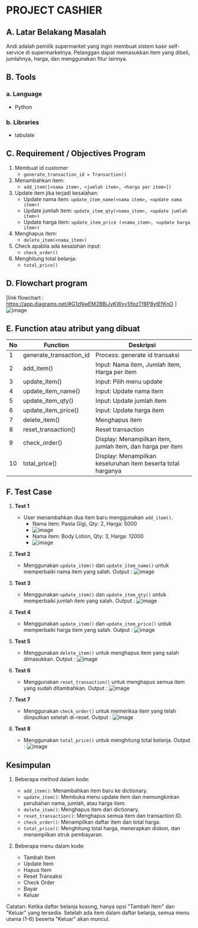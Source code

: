 # PROJECT CASHIER

## A. Latar Belakang Masalah
Andi adalah pemilik supermarket yang ingin membuat sistem kasir self-service di supermarketnya. Pelanggan dapat memasukkan item yang dibeli, jumlahnya, harga, dan menggunakan fitur lainnya.

## B. Tools
### a. Language
- Python
### b. Libraries
- tabulate

## C. Requirement / Objectives Program
1. Membuat id customer
   - `generate_transaction_id = Transaction()`
2. Menambahkan item:
   - `add_item([<nama item>, <jumlah item>, <harga per item>])`
3. Update item jika terjadi kesalahan:
   - Update nama item: `update_item_name(<nama item>, <update nama item>)`
   - Update jumlah item: `update_item_qty(<nama_item>, <update jumlah item>)`
   - Update harga item: `update_item_price (<nama_item>, <update harga item>)`
4. Menghapus item:
   - `delete_item(<nama_item>)`
5. Check apabila ada kesalahan input:
   - `check_order()`
6. Menghitung total belanja:
   - `total_price()`

## D. Flowchart program
[link flowchart : https://app.diagrams.net/#G1zNwEM2BBjJyKWyv1jfpzTf8P8ytEfKnO ]
![image](https://github.com/robiardian/Python_Project_Pacmann-Super_Cashier/assets/75802585/e93cb430-78a5-420d-8735-4abeed08bd95)


## E. Function atau atribut yang dibuat

| No  | Function             | Deskripsi                             |
| --- | -------------------- | ------------------------------------- |
| 1   | generate_transaction_id | Process: generate id transaksi    |
| 2   | add_item()           | Input: Nama item, Jumlah item, Harga per item |
| 3   | update_item()        | Input: Pilih menu update             |
| 4   | update_item_name()   | Input: Update nama item              |
| 5   | update_item_qty()    | Input: Update jumlah item            |
| 6   | update_item_price()  | Input: Update harga item             |
| 7   | delete_item()        | Menghapus item                        |
| 8   | reset_transaction()  | Reset transaction                    |
| 9   | check_order()        | Display: Menampilkan item, jumlah item, dan harga per item |
| 10  | total_price()        | Display: Menampilkan keseluruhan item beserta total harganya |


## F. Test Case

1. **Test 1**
   - User menambahkan dua item baru menggunakan `add_item()`.
     - Nama item: Pasta Gigi, Qty: 2, Harga: 5000
     - ![image](https://github.com/robiardian/Python_Project_Pacmann-Super_Cashier/assets/75802585/67ce5b60-7cae-4773-acf2-4dcb8da5fb38)
     - Nama item: Body Lotion, Qty: 3, Harga: 12000
     - ![image](https://github.com/robiardian/Python_Project_Pacmann-Super_Cashier/assets/75802585/d697c3ec-a9b7-42e5-bfa9-4237fa612392)

    

2. **Test 2**
   - Menggunakan `update_item()` dan `update_item_name()` untuk memperbaiki nama item yang salah.
   Output :
   ![image](https://github.com/robiardian/Python_Project_Pacmann-Super_Cashier/assets/75802585/7da16a34-f19a-4fb0-8973-6797a69dd55d)

3. **Test 3**
   - Menggunakan `update_item()` dan `update_item_qty()` untuk memperbaiki jumlah item yang salah.
   Output :
   ![image](https://github.com/robiardian/Python_Project_Pacmann-Super_Cashier/assets/75802585/341e4855-561b-4bc4-9296-8b7c81eae99b)


4. **Test 4**
   - Menggunakan `update_item()` dan `update_item_price()` untuk memperbaiki harga item yang salah.
   Output :
   ![image](https://github.com/robiardian/Python_Project_Pacmann-Super_Cashier/assets/75802585/25234a06-393d-4d8d-86c0-9bc77f34463d)


5. **Test 5**
   - Menggunakan `delete_item()` untuk menghapus item yang salah dimasukkan.
   Output :
   ![image](https://github.com/robiardian/Python_Project_Pacmann-Super_Cashier/assets/75802585/8d5c3ee1-cff9-475e-8223-acce74a3b60f)

6. **Test 6**
   - Menggunakan `reset_transaction()` untuk menghapus semua item yang sudah ditambahkan.
   Output :
   ![image](https://github.com/robiardian/Python_Project_Pacmann-Super_Cashier/assets/75802585/998bb389-ed32-4cdf-878f-96e7c04d442d)

7. **Test 7**
   - Menggunakan `check_order()` untuk memeriksa item yang telah diinputkan setelah di-reset.
   Output :
   ![image](https://github.com/robiardian/Python_Project_Pacmann-Super_Cashier/assets/75802585/77208d07-77f3-450e-8d1b-7e9b2fa04f4a)

8. **Test 8**
   - Menggunakan `total_price()` untuk menghitung total belanja.
   Output :
   ![image](https://github.com/robiardian/Python_Project_Pacmann-Super_Cashier/assets/75802585/708903c1-f44d-4037-b0d6-39e39688f99c)

## Kesimpulan

1. Beberapa method dalam kode:
   - `add_item()`: Menambahkan item baru ke dictionary.
   - `update_item()`: Membuka menu update item dan memungkinkan perubahan nama, jumlah, atau harga item.
   - `delete_item()`: Menghapus item dari dictionary.
   - `reset_transaction()`: Menghapus semua item dan transaction ID.
   - `check_order()`: Menampilkan daftar item dan total harga.
   - `total_price()`: Menghitung total harga, menerapkan diskon, dan menampilkan struk pembayaran.

2. Beberapa menu dalam kode:
   - Tambah Item
   - Update Item
   - Hapus Item
   - Reset Transaksi
   - Check Order
   - Bayar
   - Keluar

Catatan: Ketika daftar belanja kosong, hanya opsi "Tambah Item" dan "Keluar" yang tersedia. Setelah ada item dalam daftar belanja, semua menu utama (1-6) beserta "Keluar" akan muncul.

